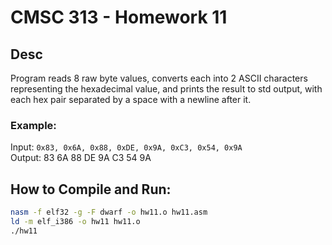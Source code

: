# CMSC 313 - Homework 11

## Desc
Program reads 8 raw byte values, converts each into 2 ASCII characters representing the hexadecimal value, and prints the result to std output, with each hex pair separated by a space with a newline after it.

### Example:
Input: `0x83, 0x6A, 0x88, 0xDE, 0x9A, 0xC3, 0x54, 0x9A`  
Output: 83 6A 88 DE 9A C3 54 9A

## How to Compile and Run:
```bash
nasm -f elf32 -g -F dwarf -o hw11.o hw11.asm
ld -m elf_i386 -o hw11 hw11.o
./hw11

